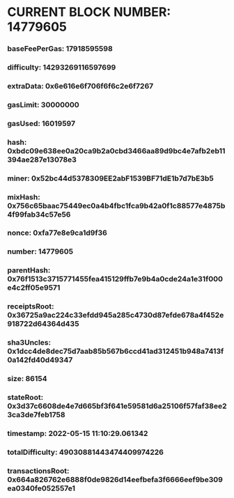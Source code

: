 # CURRENT BLOCK NUMBER: 14779605

### baseFeePerGas: 17918595598
### difficulty: 14293269116597699
### extraData: 0x6e616e6f706f6f6c2e6f7267
### gasLimit: 30000000
### gasUsed: 16019597
### hash: 0xbdc09e638ee0a20ca9b2a0cbd3466aa89d9bc4e7afb2eb11394ae287e13078e3
### miner: 0x52bc44d5378309EE2abF1539BF71dE1b7d7bE3b5
### mixHash: 0x756c65baac75449ec0a4b4fbc1fca9b42a0f1c88577e4875b4f99fab34c57e56
### nonce: 0xfa77e8e9ca1d9f36
### number: 14779605
### parentHash: 0x76f1513c3715771455fea415129ffb7e9b4a0cde24a1e31f000e4c2ff05e9571
### receiptsRoot: 0x36725a9ac224c33efdd945a285c4730d87efde678a4f452e918722d64364d435
### sha3Uncles: 0x1dcc4de8dec75d7aab85b567b6ccd41ad312451b948a7413f0a142fd40d49347
### size: 86154
### stateRoot: 0x3d37c6608de4e7d665bf3f641e59581d6a25106f57faf38ee23ca3de7feb1758
### timestamp: 2022-05-15 11:10:29.061342
### totalDifficulty: 49030881443474409974226
### transactionsRoot: 0x664a826762e6888f0de9826d14eefbefa3f6666eef9be309ea0340fe052557e1
